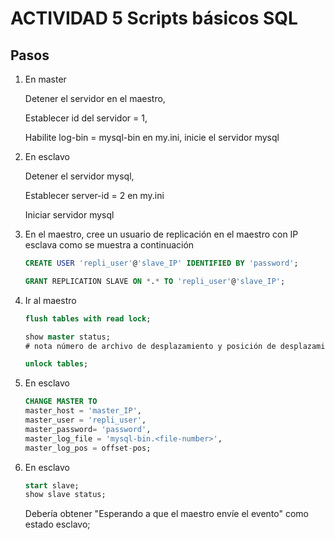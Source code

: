 # ACTIVIDAD 5 Scripts básicos SQL

## Pasos

1. En master

   Detener el servidor en el maestro,

   Establecer id del servidor = 1,

   Habilite log-bin = mysql-bin en my.ini, inicie el servidor mysql

2. En esclavo

   Detener el servidor mysql,

   Establecer server-id = 2 en my.ini

   Iniciar servidor mysql

3. En el maestro, cree un usuario de replicación en el maestro con IP esclava como se muestra a continuación

   ```sql
   CREATE USER 'repli_user'@'slave_IP' IDENTIFIED BY 'password';

   GRANT REPLICATION SLAVE ON *.* TO 'repli_user'@'slave_IP';
   ```

4. Ir al maestro

   ```sql
   flush tables with read lock;

   show master status;
   # nota número de archivo de desplazamiento y posición de desplazamiento

   unlock tables;
   ```

5. En esclavo

   ```sql
   CHANGE MASTER TO
   master_host = 'master_IP',
   master_user = 'repli_user',
   master_password= 'password',
   master_log_file = 'mysql-bin.<file-number>',
   master_log_pos = offset-pos;
   ```

6. En esclavo

   ```sql
   start slave;
   show slave status;
   ```

   Debería obtener "Esperando a que el maestro envíe el evento" como estado esclavo;
